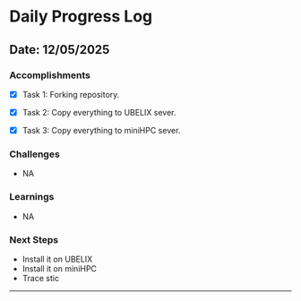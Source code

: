 # Daily Progress Log

## Date: 12/05/2025

### Accomplishments
- [x] Task 1: Forking repository.
- [x] Task 2: Copy everything to UBELIX sever.
- [x] Task 3: Copy everything to miniHPC sever.


### Challenges
- NA

### Learnings
- NA

### Next Steps
- Install it on UBELIX
- Install it on miniHPC
- Trace stic

---